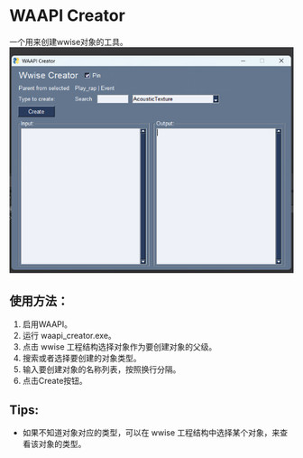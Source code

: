 # WAAPI Creator

一个用来创建wwise对象的工具。
![image waapi_creator](waapi_creator.png)

## 使用方法：

1. 启用WAAPI。
2. 运行 waapi_creator.exe。
3. 点击 wwise 工程结构选择对象作为要创建对象的父级。
4. 搜索或者选择要创建的对象类型。
5. 输入要创建对象的名称列表，按照换行分隔。
6. 点击Create按钮。

## Tips:
- 如果不知道对象对应的类型，可以在 wwise 工程结构中选择某个对象，来查看该对象的类型。